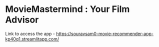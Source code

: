 # MovieMastermind : Your Film Advisor

Link to access the app - https://souravsam0-movie-recommender-app-kp40q1.streamlitapp.com/
